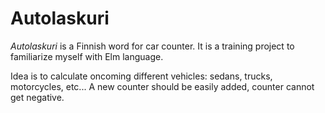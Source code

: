 # Autolaskuri

_Autolaskuri_ is a Finnish word for car counter. It is a training project to 
familiarize myself with Elm language.

Idea is to calculate oncoming different vehicles: sedans, trucks, motorcycles, etc... 
A new counter should be easily added, counter cannot get negative.

## 

